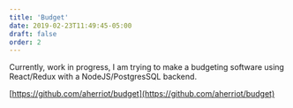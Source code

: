 ```yaml
---
title: 'Budget'
date: 2019-02-23T11:49:45-05:00
draft: false
order: 2
---
```


Currently, work in progress, I am trying to make a budgeting software using React/Redux with a NodeJS/PostgresSQL backend.

[https://github.com/aherriot/budget](https://github.com/aherriot/budget)
